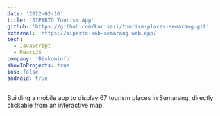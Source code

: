 ```yaml
---
date: '2022-02-16'
title: 'SIPARTO Tourism App'
github: 'https://github.com/karisazi/tourism-places-semarang.git'
external: 'https://siparto-kab-semarang.web.app/'
tech:
  - JavaScript
  - ReactJS
company: 'Diskominfo'
showInProjects: true
ios: false
android: true
---
```


Building a mobile app to display 67 tourism places in Semarang, directly clickable from an interactive map.
